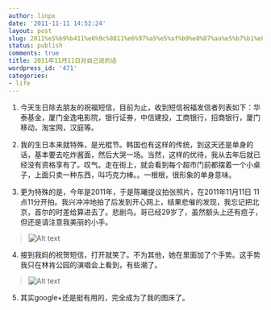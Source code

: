```yaml
---
author: linpx
date: '2011-11-11 14:52:24'
layout: post
slug: 2011%e5%b9%b411%e6%9c%8811%e6%97%a5%e5%af%b9%e8%87%aa%e5%b7%b1%e8%af%b4%e7%9a%84%e8%af%9d
status: publish
comments: true
title: 2011年11月11日对自己说的话
wordpress_id: '471'
categories:
- life
---
```


  1. 今天生日除去朋友的祝福短信，目前为止，收到短信祝福发信者列表如下：华泰基金，厦门金逸电影院，银行证券，中信建投，工商银行，招商银行，厦门移动，淘宝网，汉庭等。

  2. 我的生日本来就特殊，是光棍节。韩国也有这样的传统，到这天还是单身的话，基本要去吃炸酱面，然后大哭一场。当然，这样的优待，我从去年后就已经没有资格享有了。叹气。走在街上，就会看到每个超市门前都摆着一个小桌子，上面只卖一种东西，叫巧克力棒。。一根根，很形象的单身意味。

  3. 更为特殊的是，今年是2011年，于是陈曦提议拍张照片，在2011年11月11日 11点11分开拍。我兴冲冲地拍了后发到开心网上，结果悲催的发现，我忘记把北京，首尔的时差给算进去了。悲剧鸟。哥已经29岁了，虽然额头上还有痘子，但还是请注意我美丽的小手。

  

> ![Alt text](http://farm8.staticflickr.com/7001/6637972745_4863cd90f5_z.jpg)

  4. 接到我妈的祝贺短信，打开就笑了。不为其他，她在里面加了个手势。这手势我只在林肯公园的演唱会上看到，有些潮了。

  

> ![Alt text](http://farm8.staticflickr.com/7173/6637973303_809a678d5d.jpg)

  5. 其实google+还是挺有用的，完全成为了我的图床了。

  

